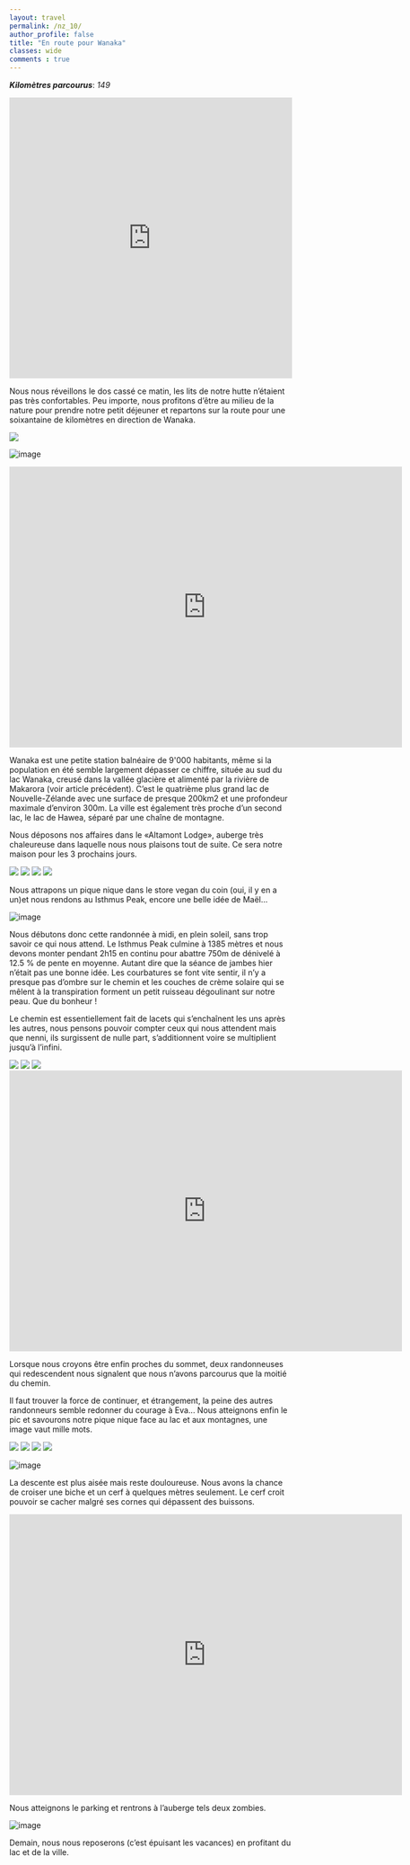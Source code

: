 ```yaml
---
layout: travel
permalink: /nz_10/
author_profile: false
title: "En route pour Wanaka"
classes: wide
comments : true
---
```


<!-- jQuery 1.8 or later, 33 KB -->
<script src="https://ajax.googleapis.com/ajax/libs/jquery/1.11.1/jquery.min.js"></script>

<!-- Fotorama from CDNJS, 19 KB -->
<link  href="https://cdnjs.cloudflare.com/ajax/libs/fotorama/4.6.4/fotorama.css" rel="stylesheet">
<script src="https://cdnjs.cloudflare.com/ajax/libs/fotorama/4.6.4/fotorama.js"></script>

***Kilomètres parcourus***: *149*

<iframe src="https://www.google.com/maps/d/u/0/embed?mid=1dQ1YPo5J--F48R0ep3aa1KUt5b6Oj0vp" width="100%" height="500" frameBorder="0"></iframe>

<br>

Nous nous réveillons le dos cassé ce matin, les lits de notre hutte n’étaient pas très confortables. Peu importe, nous profitons d’être au milieu de la nature pour prendre notre petit déjeuner et repartons sur la route pour une soixantaine de kilomètres en direction de Wanaka. 

<div class="fotorama">
  <img src="https://drive.google.com/uc?id=1yOreFy6iEhuGLBKFPmRPJQuFm_Q92eAY">
</div>

![image](https://drive.google.com/uc?id=1SS973AoQ63tXeQfluTulIc7pzZl-hCip)

<iframe width="700" height="500" src="https://www.youtube.com/embed/brufNFH-9jo" frameborder="0" allow="accelerometer; autoplay; encrypted-media; gyroscope; picture-in-picture" allowfullscreen></iframe>

<br>

Wanaka est une petite station balnéaire de 9'000 habitants, même si la population en été semble largement dépasser ce chiffre, située au sud du lac Wanaka, creusé dans la vallée  glacière et alimenté par la rivière de Makarora (voir article précédent). C’est le quatrième plus grand lac de Nouvelle-Zélande avec une surface de presque 200km2 et une profondeur maximale d’environ 300m. La ville est également très proche d’un second lac, le lac de Hawea, séparé par une chaîne de montagne. 

Nous déposons nos affaires dans le «Altamont Lodge», auberge très chaleureuse dans laquelle nous nous plaisons tout de suite. Ce sera notre maison pour les 3 prochains jours.

<div class="fotorama">
  <img src="https://drive.google.com/uc?id=1OJSJbb_ChxuJMhTidyiofFoAvHpxAP46">
  <img src="https://drive.google.com/uc?id=1LRTDDLH70B4HH-GHZcHiN8N1N86JZDAY">
  <img src="https://drive.google.com/uc?id=12shKSlvXPA_8hC6MGXHBzrVkXe3tHIu_">
  <img src="https://drive.google.com/uc?id=1qhilqCZx_Ls4m92lxIewUlE3WwU_Rs1r">
</div>

Nous attrapons un pique nique dans le store vegan du coin (oui, il y en a un)et nous rendons au Isthmus Peak, encore une belle idée de Maël...

![image](https://drive.google.com/uc?id=1zKVKx9Nws1DZ7gFEHxcab4Qh207wT5yp)

Nous débutons donc cette randonnée à midi, en plein soleil, sans trop savoir ce qui nous attend. Le Isthmus Peak culmine à 1385 mètres et nous devons monter pendant 2h15 en continu pour abattre 750m de dénivelé à 12.5 % de pente en moyenne. Autant dire que la séance de jambes hier n’était pas une bonne idée. Les courbatures se font vite sentir, il n’y a presque pas d’ombre sur le chemin et les couches de crème solaire qui se mêlent à la transpiration forment un petit ruisseau dégoulinant sur notre peau. Que du bonheur ! 

Le chemin est essentiellement fait de lacets qui s’enchaînent les uns après les autres, nous pensons pouvoir compter ceux qui nous attendent mais que nenni, ils surgissent de nulle part, s’additionnent voire se multiplient jusqu’à l’infini. 

<div class="fotorama">
  <img src="https://drive.google.com/uc?id=1fwv1nZcQy0-RtErgYQL7JB8omSr1IFmD">
  <img src="https://drive.google.com/uc?id=1VAtwgK9EosBt-VQZ0lcA55unaomamyfj">
  <img src="https://drive.google.com/uc?id=1WL7KdzryqsFv3kaPlwyxHbAZt7echXqE">
</div>

<iframe width="700" height="500" src="https://www.youtube.com/embed/g2Gz5WhqKBE" frameborder="0" allow="accelerometer; autoplay; encrypted-media; gyroscope; picture-in-picture" allowfullscreen></iframe>

<br>

Lorsque nous croyons être enfin proches du sommet, deux randonneuses qui redescendent nous signalent que nous n’avons parcourus que la moitié du chemin.

Il faut trouver la force de continuer, et étrangement, la peine des autres randonneurs semble redonner du courage à Eva... Nous atteignons enfin le pic et savourons notre pique nique face au lac et aux montagnes, une image vaut mille mots. 

<div class="fotorama">
  <img src="https://drive.google.com/uc?id=1dfubpeOQD_HspSXpAWR0pRrUBitkOkez">
  <img src="https://drive.google.com/uc?id=1zSaR7b6W7GDnbCpKVt2-0phW-9j5wdC4">
  <img src="https://drive.google.com/uc?id=1hKHG2ChJeYzwI2dwXRkmoHIbXjDqZHoy">
  <img src="https://drive.google.com/uc?id=1McGCmW9ADeh38sBH6XpbENu5cpINjc20">
</div>

![image](https://drive.google.com/uc?id=11di16QGv94hSJOB14UEsr4Y3uEMWFIOb)

La descente est plus aisée mais reste douloureuse. Nous avons la chance de croiser une biche et un cerf à quelques mètres seulement. Le cerf croit pouvoir se cacher malgré ses cornes qui dépassent des buissons.

<iframe width="700" height="500" src="https://www.youtube.com/embed/_j9xw7aClsQ" frameborder="0" allow="accelerometer; autoplay; encrypted-media; gyroscope; picture-in-picture" allowfullscreen></iframe>

<br>

Nous atteignons le parking et rentrons à l’auberge tels deux zombies. 

![image](https://drive.google.com/uc?id=1u9JKAgcwIwjDeQh0kZO8N494V8QWhd4X)

Demain, nous nous reposerons (c’est épuisant les vacances) en profitant du lac et de la ville.

